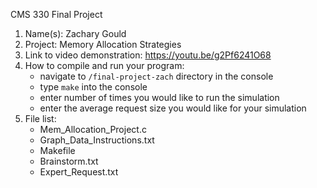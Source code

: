 CMS 330 Final Project

1. Name(s): Zachary Gould
2. Project: Memory Allocation Strategies
3. Link to video demonstration: https://youtu.be/g2Pf6241O68
4. How to compile and run your program:
	- navigate to `/final-project-zach` directory in the console
	- type `make` into the console
	- enter number of times you would like to run the simulation
	- enter the average request size you would like for your simulation
6. File list:
	- Mem_Allocation_Project.c
	- Graph_Data_Instructions.txt
	- Makefile
	- Brainstorm.txt
	- Expert_Request.txt